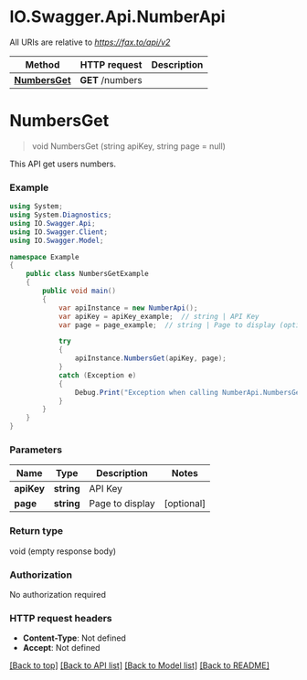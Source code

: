 # IO.Swagger.Api.NumberApi

All URIs are relative to *https://fax.to/api/v2*

Method | HTTP request | Description
------------- | ------------- | -------------
[**NumbersGet**](NumberApi.md#numbersget) | **GET** /numbers | 


<a name="numbersget"></a>
# **NumbersGet**
> void NumbersGet (string apiKey, string page = null)



This API get users numbers. 

### Example
```csharp
using System;
using System.Diagnostics;
using IO.Swagger.Api;
using IO.Swagger.Client;
using IO.Swagger.Model;

namespace Example
{
    public class NumbersGetExample
    {
        public void main()
        {
            var apiInstance = new NumberApi();
            var apiKey = apiKey_example;  // string | API Key
            var page = page_example;  // string | Page to display (optional) 

            try
            {
                apiInstance.NumbersGet(apiKey, page);
            }
            catch (Exception e)
            {
                Debug.Print("Exception when calling NumberApi.NumbersGet: " + e.Message );
            }
        }
    }
}
```

### Parameters

Name | Type | Description  | Notes
------------- | ------------- | ------------- | -------------
 **apiKey** | **string**| API Key | 
 **page** | **string**| Page to display | [optional] 

### Return type

void (empty response body)

### Authorization

No authorization required

### HTTP request headers

 - **Content-Type**: Not defined
 - **Accept**: Not defined

[[Back to top]](#) [[Back to API list]](../README.md#documentation-for-api-endpoints) [[Back to Model list]](../README.md#documentation-for-models) [[Back to README]](../README.md)

